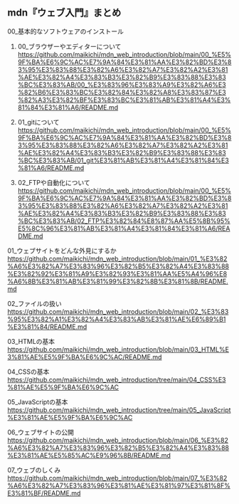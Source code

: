 ## mdn『ウェブ入門』まとめ

00_基本的なソフトウェアのインストール

1. 00_ブラウザーやエディターについて
https://github.com/maikichi/mdn_web_introduction/blob/main/00_%E5%9F%BA%E6%9C%AC%E7%9A%84%E3%81%AA%E3%82%BD%E3%83%95%E3%83%88%E3%82%A6%E3%82%A7%E3%82%A2%E3%81%AE%E3%82%A4%E3%83%B3%E3%82%B9%E3%83%88%E3%83%BC%E3%83%AB/00_%E3%83%96%E3%83%A9%E3%82%A6%E3%82%B6%E3%83%BC%E3%82%84%E3%82%A8%E3%83%87%E3%82%A3%E3%82%BF%E3%83%BC%E3%81%AB%E3%81%A4%E3%81%84%E3%81%A6/README.md

2. 01_gitについて
https://github.com/maikichi/mdn_web_introduction/blob/main/00_%E5%9F%BA%E6%9C%AC%E7%9A%84%E3%81%AA%E3%82%BD%E3%83%95%E3%83%88%E3%82%A6%E3%82%A7%E3%82%A2%E3%81%AE%E3%82%A4%E3%83%B3%E3%82%B9%E3%83%88%E3%83%BC%E3%83%AB/01_git%E3%81%AB%E3%81%A4%E3%81%84%E3%81%A6/README.md

3. 02_FTPや自動化について
https://github.com/maikichi/mdn_web_introduction/blob/main/00_%E5%9F%BA%E6%9C%AC%E7%9A%84%E3%81%AA%E3%82%BD%E3%83%95%E3%83%88%E3%82%A6%E3%82%A7%E3%82%A2%E3%81%AE%E3%82%A4%E3%83%B3%E3%82%B9%E3%83%88%E3%83%BC%E3%83%AB/02_FTP%E3%82%84%E8%87%AA%E5%8B%95%E5%8C%96%E3%81%AB%E3%81%A4%E3%81%84%E3%81%A6/README.md


01_ウェブサイトをどんな外見にするか
https://github.com/maikichi/mdn_web_introduction/blob/main/01_%E3%82%A6%E3%82%A7%E3%83%96%E3%82%B5%E3%82%A4%E3%83%88%E3%82%92%E3%81%A9%E3%82%93%E3%81%AA%E5%A4%96%E8%A6%8B%E3%81%AB%E3%81%99%E3%82%8B%E3%81%8B/README.md

02_ファイルの扱い
https://github.com/maikichi/mdn_web_introduction/blob/main/02_%E3%83%95%E3%82%A1%E3%82%A4%E3%83%AB%E3%81%AE%E6%89%B1%E3%81%84/README.md

03_HTMLの基本
https://github.com/maikichi/mdn_web_introduction/blob/main/03_HTML%E3%81%AE%E5%9F%BA%E6%9C%AC/README.md

04_CSSの基本
https://github.com/maikichi/mdn_web_introduction/tree/main/04_CSS%E3%81%AE%E5%9F%BA%E6%9C%AC

05_JavaScriptの基本
https://github.com/maikichi/mdn_web_introduction/tree/main/05_JavaScript%E3%81%AE%E5%9F%BA%E6%9C%AC

06_ウェブサイトの公開
https://github.com/maikichi/mdn_web_introduction/blob/main/06_%E3%82%A6%E3%82%A7%E3%83%96%E3%82%B5%E3%82%A4%E3%83%88%E3%81%AE%E5%85%AC%E9%96%8B/README.md

07_ウェブのしくみ
https://github.com/maikichi/mdn_web_introduction/blob/main/07_%E3%82%A6%E3%82%A7%E3%83%96%E3%81%AE%E3%81%97%E3%81%8F%E3%81%BF/README.md